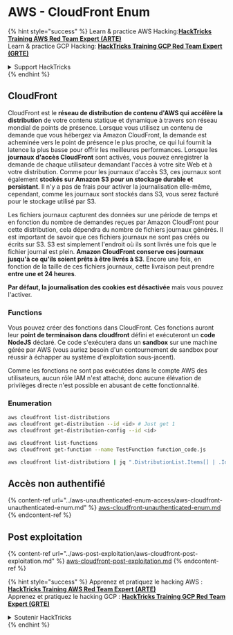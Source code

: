 # AWS - CloudFront Enum

{% hint style="success" %}
Learn & practice AWS Hacking:<img src="../../../.gitbook/assets/image (1) (1) (1) (1).png" alt="" data-size="line">[**HackTricks Training AWS Red Team Expert (ARTE)**](https://training.hacktricks.xyz/courses/arte)<img src="../../../.gitbook/assets/image (1) (1) (1) (1).png" alt="" data-size="line">\
Learn & practice GCP Hacking: <img src="../../../.gitbook/assets/image (2) (1).png" alt="" data-size="line">[**HackTricks Training GCP Red Team Expert (GRTE)**<img src="../../../.gitbook/assets/image (2) (1).png" alt="" data-size="line">](https://training.hacktricks.xyz/courses/grte)

<details>

<summary>Support HackTricks</summary>

* Check the [**subscription plans**](https://github.com/sponsors/carlospolop)!
* **Join the** 💬 [**Discord group**](https://discord.gg/hRep4RUj7f) or the [**telegram group**](https://t.me/peass) or **follow** us on **Twitter** 🐦 [**@hacktricks\_live**](https://twitter.com/hacktricks_live)**.**
* **Share hacking tricks by submitting PRs to the** [**HackTricks**](https://github.com/carlospolop/hacktricks) and [**HackTricks Cloud**](https://github.com/carlospolop/hacktricks-cloud) github repos.

</details>
{% endhint %}

## CloudFront

CloudFront est le **réseau de distribution de contenu d'AWS qui accélère la distribution** de votre contenu statique et dynamique à travers son réseau mondial de points de présence. Lorsque vous utilisez un contenu de demande que vous hébergez via Amazon CloudFront, la demande est acheminée vers le point de présence le plus proche, ce qui lui fournit la latence la plus basse pour offrir les meilleures performances. Lorsque les **journaux d'accès CloudFront** sont activés, vous pouvez enregistrer la demande de chaque utilisateur demandant l'accès à votre site Web et à votre distribution. Comme pour les journaux d'accès S3, ces journaux sont également **stockés sur Amazon S3 pour un stockage durable et persistant**. Il n'y a pas de frais pour activer la journalisation elle-même, cependant, comme les journaux sont stockés dans S3, vous serez facturé pour le stockage utilisé par S3.

Les fichiers journaux capturent des données sur une période de temps et en fonction du nombre de demandes reçues par Amazon CloudFront pour cette distribution, cela dépendra du nombre de fichiers journaux générés. Il est important de savoir que ces fichiers journaux ne sont pas créés ou écrits sur S3. S3 est simplement l'endroit où ils sont livrés une fois que le fichier journal est plein. **Amazon CloudFront conserve ces journaux jusqu'à ce qu'ils soient prêts à être livrés à S3**. Encore une fois, en fonction de la taille de ces fichiers journaux, cette livraison peut prendre **entre une et 24 heures**.

**Par défaut, la journalisation des cookies est désactivée** mais vous pouvez l'activer.

### Functions

Vous pouvez créer des fonctions dans CloudFront. Ces fonctions auront leur **point de terminaison dans cloudfront** défini et exécuteront un **code NodeJS** déclaré. Ce code s'exécutera dans un **sandbox** sur une machine gérée par AWS (vous auriez besoin d'un contournement de sandbox pour réussir à échapper au système d'exploitation sous-jacent).

Comme les fonctions ne sont pas exécutées dans le compte AWS des utilisateurs, aucun rôle IAM n'est attaché, donc aucune élévation de privilèges directe n'est possible en abusant de cette fonctionnalité.

### Enumeration
```bash
aws cloudfront list-distributions
aws cloudfront get-distribution --id <id> # Just get 1
aws cloudfront get-distribution-config --id <id>

aws cloudfront list-functions
aws cloudfront get-function --name TestFunction function_code.js

aws cloudfront list-distributions | jq ".DistributionList.Items[] | .Id, .Origins.Items[].Id, .Origins.Items[].DomainName, .AliasICPRecordals[].CNAME"
```
## Accès non authentifié

{% content-ref url="../aws-unauthenticated-enum-access/aws-cloudfront-unauthenticated-enum.md" %}
[aws-cloudfront-unauthenticated-enum.md](../aws-unauthenticated-enum-access/aws-cloudfront-unauthenticated-enum.md)
{% endcontent-ref %}

## Post exploitation

{% content-ref url="../aws-post-exploitation/aws-cloudfront-post-exploitation.md" %}
[aws-cloudfront-post-exploitation.md](../aws-post-exploitation/aws-cloudfront-post-exploitation.md)
{% endcontent-ref %}

{% hint style="success" %}
Apprenez et pratiquez le hacking AWS :<img src="../../../.gitbook/assets/image (1) (1) (1) (1).png" alt="" data-size="line">[**HackTricks Training AWS Red Team Expert (ARTE)**](https://training.hacktricks.xyz/courses/arte)<img src="../../../.gitbook/assets/image (1) (1) (1) (1).png" alt="" data-size="line">\
Apprenez et pratiquez le hacking GCP : <img src="../../../.gitbook/assets/image (2) (1).png" alt="" data-size="line">[**HackTricks Training GCP Red Team Expert (GRTE)**<img src="../../../.gitbook/assets/image (2) (1).png" alt="" data-size="line">](https://training.hacktricks.xyz/courses/grte)

<details>

<summary>Soutenir HackTricks</summary>

* Consultez les [**plans d'abonnement**](https://github.com/sponsors/carlospolop) !
* **Rejoignez le** 💬 [**groupe Discord**](https://discord.gg/hRep4RUj7f) ou le [**groupe telegram**](https://t.me/peass) ou **suivez-nous sur** **Twitter** 🐦 [**@hacktricks\_live**](https://twitter.com/hacktricks_live)**.**
* **Partagez des astuces de hacking en soumettant des PR aux** [**HackTricks**](https://github.com/carlospolop/hacktricks) et [**HackTricks Cloud**](https://github.com/carlospolop/hacktricks-cloud) dépôts github.

</details>
{% endhint %}
